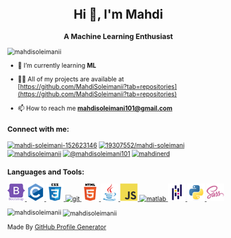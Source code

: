 <h1 align="center">Hi 👋, I'm Mahdi</h1>
<h3 align="center">A Machine Learning Enthusiast</h3>

<p align="left"> <img src="https://komarev.com/ghpvc/?username=mahdisoleimanii&label=Profile%20views&color=48b40e&style=flat" alt="mahdisoleimanii" /> </p>

- 🌱 I’m currently learning **ML**

- 👨‍💻 All of my projects are available at [https://github.com/MahdiSoleimanii?tab=repositories](https://github.com/MahdiSoleimanii?tab=repositories)

- 📫 How to reach me **mahdisoleimani101@gmail.com**

<h3 align="left">Connect with me:</h3>
<p align="left">
<a href="https://linkedin.com/in/mahdi-soleimani-152623146" target="blank"><img align="center" src="https://raw.githubusercontent.com/rahuldkjain/github-profile-readme-generator/master/src/images/icons/Social/linked-in-alt.svg" alt="mahdi-soleimani-152623146" height="30" width="40" /></a>
<a href="https://stackoverflow.com/users/19307552/mahdi-soleimani" target="blank"><img align="center" src="https://raw.githubusercontent.com/rahuldkjain/github-profile-readme-generator/master/src/images/icons/Social/stack-overflow.svg" alt="19307552/mahdi-soleimani" height="30" width="40" /></a>
<a href="https://kaggle.com/mahdisoleimanii" target="blank"><img align="center" src="https://raw.githubusercontent.com/rahuldkjain/github-profile-readme-generator/master/src/images/icons/Social/kaggle.svg" alt="mahdisoleimanii" height="30" width="40" /></a>
<a href="https://medium.com/@mahdisoleimani101" target="blank"><img align="center" src="https://raw.githubusercontent.com/rahuldkjain/github-profile-readme-generator/master/src/images/icons/Social/medium.svg" alt="@mahdisoleimani101" height="30" width="40" /></a>
<a href="https://codeforces.com/profile/mahdinerd" target="blank"><img align="center" src="https://raw.githubusercontent.com/rahuldkjain/github-profile-readme-generator/master/src/images/icons/Social/codeforces.svg" alt="mahdinerd" height="30" width="40" /></a>
</p>

<h3 align="left">Languages and Tools:</h3>
<p align="left"> <a href="https://getbootstrap.com" target="_blank" rel="noreferrer"> <img src="https://raw.githubusercontent.com/devicons/devicon/master/icons/bootstrap/bootstrap-plain-wordmark.svg" alt="bootstrap" width="40" height="40"/> </a> <a href="https://www.cprogramming.com/" target="_blank" rel="noreferrer"> <img src="https://raw.githubusercontent.com/devicons/devicon/master/icons/c/c-original.svg" alt="c" width="40" height="40"/> </a> <a href="https://www.w3schools.com/css/" target="_blank" rel="noreferrer"> <img src="https://raw.githubusercontent.com/devicons/devicon/master/icons/css3/css3-original-wordmark.svg" alt="css3" width="40" height="40"/> </a> <a href="https://git-scm.com/" target="_blank" rel="noreferrer"> <img src="https://www.vectorlogo.zone/logos/git-scm/git-scm-icon.svg" alt="git" width="40" height="40"/> </a> <a href="https://www.w3.org/html/" target="_blank" rel="noreferrer"> <img src="https://raw.githubusercontent.com/devicons/devicon/master/icons/html5/html5-original-wordmark.svg" alt="html5" width="40" height="40"/> </a> <a href="https://www.java.com" target="_blank" rel="noreferrer"> <img src="https://raw.githubusercontent.com/devicons/devicon/master/icons/java/java-original.svg" alt="java" width="40" height="40"/> </a> <a href="https://developer.mozilla.org/en-US/docs/Web/JavaScript" target="_blank" rel="noreferrer"> <img src="https://raw.githubusercontent.com/devicons/devicon/master/icons/javascript/javascript-original.svg" alt="javascript" width="40" height="40"/> </a> <a href="https://www.mathworks.com/" target="_blank" rel="noreferrer"> <img src="https://upload.wikimedia.org/wikipedia/commons/2/21/Matlab_Logo.png" alt="matlab" width="40" height="40"/> </a> <a href="https://pandas.pydata.org/" target="_blank" rel="noreferrer"> <img src="https://raw.githubusercontent.com/devicons/devicon/2ae2a900d2f041da66e950e4d48052658d850630/icons/pandas/pandas-original.svg" alt="pandas" width="40" height="40"/> </a> <a href="https://www.python.org" target="_blank" rel="noreferrer"> <img src="https://raw.githubusercontent.com/devicons/devicon/master/icons/python/python-original.svg" alt="python" width="40" height="40"/> </a> <a href="https://sass-lang.com" target="_blank" rel="noreferrer"> <img src="https://raw.githubusercontent.com/devicons/devicon/master/icons/sass/sass-original.svg" alt="sass" width="40" height="40"/> </a> </p>

<p><img align="left" src="https://github-readme-stats.vercel.app/api/top-langs?username=mahdisoleimanii&show_icons=true&theme=onedark&locale=en&layout=compact" alt="mahdisoleimanii" /></p>

<p>&nbsp;<img align="center" src="https://github-readme-stats.vercel.app/api?username=mahdisoleimanii&show_icons=true&theme=onedark&locale=en" alt="mahdisoleimanii" /></p>

<p>Made By <a href="https://rahuldkjain.github.io/gh-profile-readme-generator">GitHub Profile Generator</a></p>
